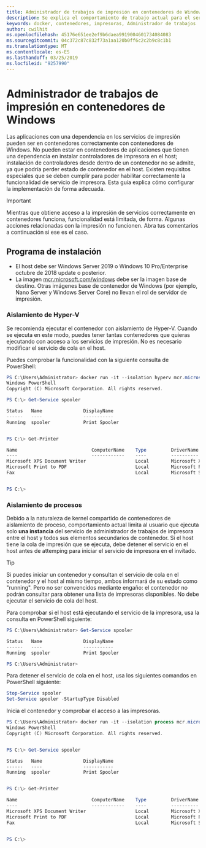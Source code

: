 ```yaml
---
title: Administrador de trabajos de impresión en contenedores de Windows
description: Se explica el comportamiento de trabajo actual para el servicio de cola de impresión en contenedores de Windows
keywords: docker, contenedores, impresoras, Administrador de trabajos
author: cwilhit
ms.openlocfilehash: 45176e651ee2ef9b6daea9919004601734084083
ms.sourcegitcommit: 04c372c87c832f73a1aa120b0ff6c2c2b9c8c1b1
ms.translationtype: MT
ms.contentlocale: es-ES
ms.lasthandoff: 03/25/2019
ms.locfileid: "9257990"
---
```

# <a name="print-spooler-in-windows-containers"></a>Administrador de trabajos de impresión en contenedores de Windows

Las aplicaciones con una dependencia en los servicios de impresión pueden ser en contenedores correctamente con contenedores de Windows. No pueden estar en contenedores de aplicaciones que tienen una dependencia en instalar controladores de impresora en el host; instalación de controladores desde dentro de un contenedor no se admite, ya que podría perder estado de contenedor en el host. Existen requisitos especiales que se deben cumplir para poder habilitar correctamente la funcionalidad de servicio de impresora. Esta guía explica cómo configurar la implementación de forma adecuada.

> [!IMPORTANT]
> Mientras que obtiene acceso a la impresión de servicios correctamente en contenedores funciona, funcionalidad está limitada, de forma. Algunas acciones relacionadas con la impresión no funcionen. Abra tus comentarios a continuación si ese es el caso.

## <a name="setup"></a>Programa de instalación

* El host debe ser Windows Server 2019 o Windows 10 Pro/Enterprise octubre de 2018 update o posterior.
* La imagen [mcr.microsoft.com/windows](https://hub.docker.com/_/microsoft-windowsfamily-windows) debe ser la imagen base de destino. Otras imágenes base de contenedor de Windows (por ejemplo, Nano Server y Windows Server Core) no llevan el rol de servidor de impresión.

### <a name="hyper-v-isolation"></a>Aislamiento de Hyper-V

Se recomienda ejecutar el contenedor con aislamiento de Hyper-V. Cuando se ejecuta en este modo, puedes tener tantas contenedores que quieras ejecutando con acceso a los servicios de impresión. No es necesario modificar el servicio de cola en el host.

Puedes comprobar la funcionalidad con la siguiente consulta de PowerShell:

```PowerShell
PS C:\Users\Administrator> docker run -it --isolation hyperv mcr.microsoft.com/windows:1809 powershell.exe
Windows PowerShell
Copyright (C) Microsoft Corporation. All rights reserved.

PS C:\> Get-Service spooler

Status   Name               DisplayName
------   ----               -----------
Running  spooler            Print Spooler


PS C:\> Get-Printer

Name                           ComputerName    Type         DriverName                PortName        Shared   Published
----                           ------------    ----         ----------                --------        ------   --------
Microsoft XPS Document Writer                  Local        Microsoft XPS Document... PORTPROMPT:     False    False
Microsoft Print to PDF                         Local        Microsoft Print To PDF    PORTPROMPT:     False    False
Fax                                            Local        Microsoft Shared Fax D... SHRFAX:         False    False


PS C:\>
```

### <a name="process-isolation"></a>Aislamiento de procesos

Debido a la naturaleza de kernel compartido de contenedores de aislamiento de proceso, comportamiento actual limita al usuario que ejecuta solo **una instancia** del servicio de administrador de trabajos de impresora entre el host y todos sus elementos secundarios de contenedor. Si el host tiene la cola de impresión que se ejecuta, debe detener el servicio en el host antes de attemping para iniciar el servicio de impresora en el invitado.

> [!TIP]
> Si puedes iniciar un contenedor y consultan el servicio de cola en el contenedor y el host al mismo tiempo, ambos informará de su estado como "running". Pero no ser convencidos mediante engaño: el contenedor no podrán consultar para obtener una lista de impresoras disponibles. No debe ejecutar el servicio de cola del host. 

Para comprobar si el host está ejecutando el servicio de la impresora, usa la consulta en PowerShell siguiente:

```PowerShell
PS C:\Users\Administrator> Get-Service spooler

Status   Name               DisplayName
------   ----               -----------
Running  spooler            Print Spooler

PS C:\Users\Administrator>
```

Para detener el servicio de cola en el host, usa los siguientes comandos en PowerShell siguiente:

```PowerShell
Stop-Service spooler
Set-Service spooler -StartupType Disabled
```

Inicia el contenedor y comprobar el acceso a las impresoras.

```PowerShell
PS C:\Users\Administrator> docker run -it --isolation process mcr.microsoft.com/windows:1809 powershell.exe
Windows PowerShell
Copyright (C) Microsoft Corporation. All rights reserved.


PS C:\> Get-Service spooler

Status   Name               DisplayName
------   ----               -----------
Running  spooler            Print Spooler


PS C:\> Get-Printer

Name                           ComputerName    Type         DriverName                PortName        Shared   Published
----                           ------------    ----         ----------                --------        ------   --------
Microsoft XPS Document Writer                  Local        Microsoft XPS Document... PORTPROMPT:     False    False
Microsoft Print to PDF                         Local        Microsoft Print To PDF    PORTPROMPT:     False    False
Fax                                            Local        Microsoft Shared Fax D... SHRFAX:         False    False


PS C:\>
```